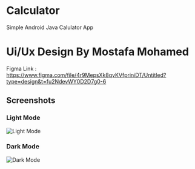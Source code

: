 # Calculator
Simple Android Java Calulator App

# Ui/Ux Design By Mostafa Mohamed 
Figma Link : https://www.figma.com/file/4r9MepsXk8qvKVfpriniDT/Untitled?type=design&t=fu2NdevWY0D2D7g0-6


## Screenshots
### Light Mode
![Light Mode](https://github.com/Abdelrahman-Kamel8886/Calculator/assets/126878089/c328deb0-c9ed-4230-901e-677c3ef4fe2c)
### Dark Mode
![Dark Mode](https://github.com/Abdelrahman-Kamel8886/Calculator/assets/126878089/d1d048a9-b065-4aa6-a625-9b17d5c1baa2)
